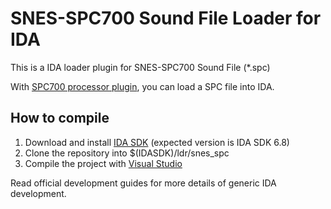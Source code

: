 SNES-SPC700 Sound File Loader for IDA
=====================================

This is a IDA loader plugin for SNES-SPC700 Sound File (*.spc)

With [SPC700 processor plugin](https://github.com/gocha/ida-spc700-module), you can load a SPC file into IDA.

How to compile
--------------

1. Download and install [IDA SDK](https://www.hex-rays.com/products/ida/support/download.shtml) (expected version is IDA SDK 6.8)
2. Clone the repository into $(IDASDK)/ldr/snes_spc
3. Compile the project with [Visual Studio](https://www.visualstudio.com/downloads/download-visual-studio-vs.aspx)

Read official development guides for more details of generic IDA development.
